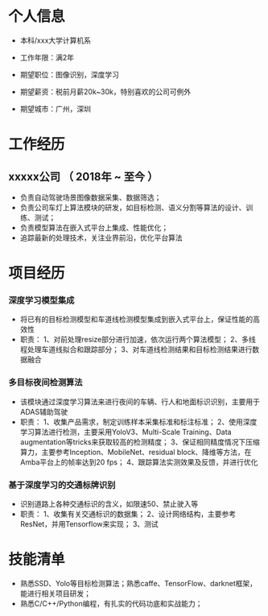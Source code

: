
# 个人信息

 - 本科/xxx大学计算机系
 - 工作年限：满2年

 - 期望职位：图像识别，深度学习
 - 期望薪资：税前月薪20k~30k，特别喜欢的公司可例外
 - 期望城市：广州，深圳


# 工作经历
## xxxxx公司 （ 2018年 ~ 至今 ）

- 负责自动驾驶场景图像数据采集、数据筛选；
- 负责公司车灯上算法模块的研发，如目标检测、语义分割等算法的设计、训练、测试；
- 负责模型算法在嵌入式平台上集成、性能优化；
- 追踪最新的处理技术，关注业界前沿，优化平台算法

# 项目经历
### 深度学习模型集成

* 将已有的目标检测模型和车道线检测模型集成到嵌入式平台上，保证性能的高效性
* 职责：
  1、对前处理resize部分进行加速，依次运行两个算法模型；
  2、多线程处理车道线拟合和跟踪部分；
  3、对车道线检测结果和目标检测结果进行数据融合

### 多目标夜间检测算法
* 该模块通过深度学习算法来进行夜间的车辆、行人和地面标识识别，主要用于ADAS辅助驾驶
* 职责：
  1、收集产品需求，制定训练样本采集标准和标注标准；
  2、使用深度学习算法进行检测，主要采用YoloV3、Multi-Scale Training、Data augmentation等tricks来获取较高的检测精度；
  3、保证相同精度情况下压缩算力，主要参考Inception、MobileNet、residual block、降维等方法，在Amba平台上的帧率达到20 fps；
  4、跟踪算法实测效果及反馈，并进行优化


### 基于深度学习的交通标牌识别

* 识别道路上各种交通标识的含义，如限速50、禁止驶入等
* 职责：
  1、收集有关交通标识的数据集；
  2、设计网络结构，主要参考ResNet，并用Tensorflow来实现；
  3、测试
  
# 技能清单
- 熟悉SSD、Yolo等目标检测算法；熟悉caffe、TensorFlow、darknet框架，能进行相关项目研发；
- 熟悉C/C++/Python编程，有扎实的代码功底和实战能力；
      
